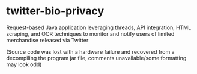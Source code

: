 # twitter-bio-privacy
Request-based Java application leveraging threads, API integration, HTML scraping, and OCR techniques to monitor and notify users of limited merchandise released via Twitter

(Source code was lost with a hardware failure and recovered from a decompiling the program jar file, comments unavailable/some formatting may look odd)

